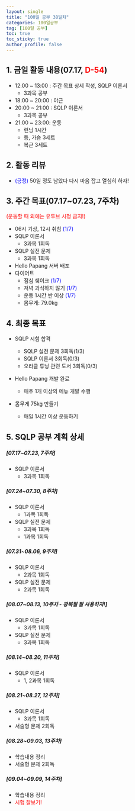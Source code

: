 ```yaml
---
layout: single
title: "100일 공부 38일차"
categories: 100일공부
tag: [100일 공부]
toc: true
toc_sticky: true
author_profile: false
---
```


## 1. 금일 활동 내용(07.17, <span style = "color:red">D-54</span>)

* 12:00 ~ 13:00 : 주간 목표 상세 작성, SQLP 이론서
  * 3과목 공부
* 18:00 ~ 20:00 : 야근
* 20:00 ~ 21:00 : SQLP 이론서
  * 3과목 공부
* 21:00 ~ 23:00: 운동
  * 런닝 1시간
  * 등, 가슴 3세트
  * 복근 3세트



## 2. 활동 리뷰

* <span style = "color:blue">(긍정)</span> 50일 정도 남았다 다시 마음 잡고 열심히 하자!
  



##  3. 주간 목표(07.17~07.23, 7주차)

<span style = "color:red">(운동할 때 외에는 유투브 시청 금지!)</span>

* 06시 기상, 12시 취침 <span style = "color:blue">(1/7)</span>
* SQLP 이론서 
  * 3과목 1회독
* SQLP 실전 문제
  * 3과목 1회독
* Hello Papang 서버 배포
* 다이어트
  * 점심 쉐이크 <span style = "color:blue">(1/7)</span>
  * 저녁 과식하지 않기 <span style = "color:blue">(1/7)</span>
  * 운동 1시간 반 이상 <span style = "color:blue">(1/7)</span>
  * 몸무게: 79.0kg



## 4. 최종 목표

* SQLP 시험 합격
  * SQLP 실전 문제 3회독(1/3)
  * SQLP 이론서 3회독(0/3)
  * 오라클 튜닝 관련 도서 3회독(0/3)
* Hello Papang 개발 완료
  * 매주 1개 이상의 메뉴 개발 수행

* 몸무게 75kg 만들기
  * 매일 1시간 이상 운동하기



## 5. SQLP 공부 계획 상세

##### [07.17~07.23, 7주차]

* SQLP 이론서 
  * 3과목 1회독

##### [07.24~07.30, 8주차]

* SQLP 이론서 
  * 1과목 1회독
* SQLP 실전 문제
  * 3과목 1회독
  * 1과목 1회독

##### [07.31~08.06, 9주차]

* SQLP 이론서 
  * 2과목 1회독
* SQLP 실전 문제
  * 2과목 1회독

##### [08.07~08.13, 10주차 - 광복절 잘 사용하자!]

* SQLP 이론서 
  * 3과목 1회독
* SQLP 실전 문제
  * 3과목 1회독

##### [08.14~08.20, 11주차]

* SQLP 이론서 
  * 1, 2과목 1회독

##### [08.21~08.27, 12주차]

* SQLP 이론서 
  * 3과목 1회독
* 서술형 문제 2회독

##### [08.28~09.03, 13주차]

* 학습내용 정리
* 서술형 문제 2회독

##### [09.04~09.09, 14주차]

* 학습내용 정리
* <span style = "color:red">시험 잘보기!</span>
